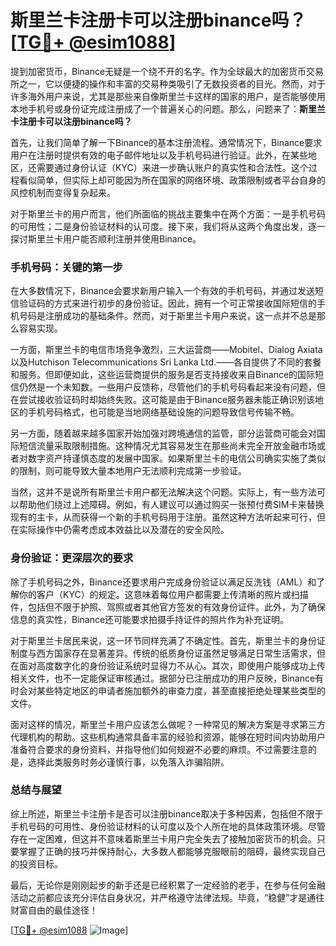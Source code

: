 # 斯里兰卡注册卡可以注册binance吗？[[TG💪+ @esim1088](https://t.me/s/esim1088)]

提到加密货币，Binance无疑是一个绕不开的名字。作为全球最大的加密货币交易所之一，它以便捷的操作和丰富的交易种类吸引了无数投资者的目光。然而，对于许多海外用户来说，尤其是那些来自像斯里兰卡这样的国家的用户，是否能够使用本地手机号或身份证完成注册成了一个普遍关心的问题。那么，问题来了：**斯里兰卡注册卡可以注册binance吗？**

首先，让我们简单了解一下Binance的基本注册流程。通常情况下，Binance要求用户在注册时提供有效的电子邮件地址以及手机号码进行验证。此外，在某些地区，还需要通过身份认证（KYC）来进一步确认账户的真实性和合法性。这个过程看似简单，但实际上却可能因为所在国家的网络环境、政策限制或者平台自身的风控机制而变得复杂起来。

对于斯里兰卡的用户而言，他们所面临的挑战主要集中在两个方面：一是手机号码的可用性；二是身份验证材料的认可度。接下来，我们将从这两个角度出发，逐一探讨斯里兰卡用户能否顺利注册并使用Binance。

### 手机号码：关键的第一步

在大多数情况下，Binance会要求新用户输入一个有效的手机号码，并通过发送短信验证码的方式来进行初步的身份验证。因此，拥有一个可正常接收国际短信的手机号码是注册成功的基础条件。然而，对于斯里兰卡用户来说，这一点并不总是那么容易实现。

一方面，斯里兰卡的电信市场竞争激烈，三大运营商——Mobitel、Dialog Axiata以及Hutchison Telecommunications Sri Lanka Ltd.——各自提供了不同的套餐和服务。但即便如此，这些运营商提供的服务是否支持接收来自Binance的国际短信仍然是一个未知数。一些用户反馈称，尽管他们的手机号码看起来没有问题，但在尝试接收验证码时却始终失败。这可能是由于Binance服务器未能正确识别该地区的手机号码格式，也可能是当地网络基础设施的问题导致信号传输不畅。

另一方面，随着越来越多国家开始加强对跨境通信的监管，部分运营商可能会对国际短信流量采取限制措施。这种情况尤其容易发生在那些尚未完全开放金融市场或者对数字资产持谨慎态度的发展中国家。如果斯里兰卡的电信公司确实实施了类似的限制，则可能导致大量本地用户无法顺利完成第一步验证。

当然，这并不是说所有斯里兰卡用户都无法解决这个问题。实际上，有一些方法可以帮助他们绕过上述障碍。例如，有人建议可以通过购买一张预付费SIM卡来替换现有的主卡，从而获得一个新的手机号码用于注册。虽然这种方法听起来可行，但在实际操作中仍需考虑成本效益比以及潜在的安全风险。

### 身份验证：更深层次的要求

除了手机号码之外，Binance还要求用户完成身份验证以满足反洗钱（AML）和了解你的客户（KYC）的规定。这意味着每位用户都需要上传清晰的照片或扫描件，包括但不限于护照、驾照或者其他官方签发的有效身份证件。此外，为了确保信息的真实性，Binance还可能要求拍摄手持证件的照片作为补充证明。

对于斯里兰卡居民来说，这一环节同样充满了不确定性。首先，斯里兰卡的身份证制度与西方国家存在显著差异。传统的纸质身份证虽然足够满足日常生活需求，但在面对高度数字化的身份验证系统时显得力不从心。其次，即使用户能够成功上传相关文件，也不一定能保证审核通过。据部分已注册成功的用户反映，Binance有时会对某些特定地区的申请者施加额外的审查力度，甚至直接拒绝处理某些类型的文件。

面对这样的情况，斯里兰卡用户应该怎么做呢？一种常见的解决方案是寻求第三方代理机构的帮助。这些机构通常具备丰富的经验和资源，能够在短时间内协助用户准备符合要求的身份资料，并指导他们如何规避不必要的麻烦。不过需要注意的是，选择此类服务时务必谨慎行事，以免落入诈骗陷阱。

### 总结与展望

综上所述，斯里兰卡注册卡是否可以注册binance取决于多种因素，包括但不限于手机号码的可用性、身份验证材料的认可度以及个人所在地的具体政策环境。尽管存在一定困难，但这并不意味着斯里兰卡用户完全失去了接触加密货币的机会。只要掌握了正确的技巧并保持耐心，大多数人都能够克服眼前的阻碍，最终实现自己的投资目标。

最后，无论你是刚刚起步的新手还是已经积累了一定经验的老手，在参与任何金融活动之前都应该充分评估自身状况，并严格遵守法律法规。毕竟，“稳健”才是通往财富自由的最佳途径！

[[TG💪+ @esim1088](https://t.me/s/esim1088) ![Image](https://i.postimg.cc/4NQfJmqS/Snipaste-2025-05-13-00-14-12.png)]